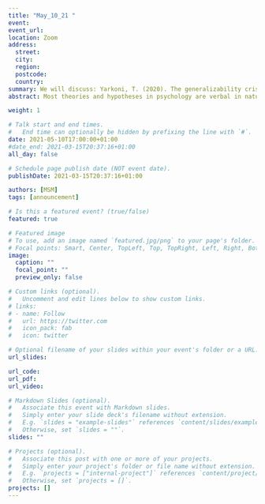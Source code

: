 ```yaml
---
title: "May_10_21 "
event:
event_url:
location: Zoom
address:
  street:
  city:
  region:
  postcode:
  country:
summary: We will discuss: Yarkoni, T. (2020). The generalizability crisis. Behavioral and Brain Sciences, 1-37. 
abstract: Most theories and hypotheses in psychology are verbal in nature, yet their evaluation overwhelmingly relies on inferential statistical procedures. The validity of the move from qualitative to quantitative analysis depends on the verbal and statistical expressions of a hypothesis being closely aligned—that is, that the two must refer to roughly the same set of hypothetical observations. Here I argue that many applications of statistical inference in psychology fail to meet this basic condition. Focusing on the most widely used class of model in psychology—the linear mixed model—I explore the consequences of failing to statistically operationalize verbal hypotheses in a way that respects researchers' actual generalization intentions. I demonstrate that whereas the "random effect" formalism is used pervasively in psychology to model inter-subject variability, few researchers accord the same treatment to other variables they clearly intend to generalize over (e.g., stimuli, tasks, or research sites). The under-specification of random effects imposes far stronger constraints on the generalizability of results than most researchers appreciate. Ignoring these constraints can dramatically inflate false positive rates, and often leads researchers to draw sweeping verbal generalizations that lack a meaningful connection to the statistical quantities they are putatively based on. I argue that failure to take the alignment between verbal and statistical expressions seriously lies at the heart of many of psychology's ongoing problems (e.g., the replication crisis), and conclude with a discussion of several potential avenues for improvement.doi:10.1017/S0140525X20001685

weight: 1

# Talk start and end times.
#   End time can optionally be hidden by prefixing the line with `#`.
date: 2021-05-10T17:00:00+01:00
#date_end: 2021-03-15T20:37:16+01:00
all_day: false

# Schedule page publish date (NOT event date).
publishDate: 2021-03-15T20:37:16+01:00

authors: [MSM]
tags: [announcement]

# Is this a featured event? (true/false)
featured: true

# Featured image
# To use, add an image named `featured.jpg/png` to your page's folder. 
# Focal points: Smart, Center, TopLeft, Top, TopRight, Left, Right, BottomLeft, Bottom, BottomRight.
image:
  caption: ""
  focal_point: ""
  preview_only: false

# Custom links (optional).
#   Uncomment and edit lines below to show custom links.
# links:
# - name: Follow
#   url: https://twitter.com
#   icon_pack: fab
#   icon: twitter

# Optional filename of your slides within your event's folder or a URL.
url_slides:

url_code:
url_pdf:
url_video:

# Markdown Slides (optional).
#   Associate this event with Markdown slides.
#   Simply enter your slide deck's filename without extension.
#   E.g. `slides = "example-slides"` references `content/slides/example-slides.md`.
#   Otherwise, set `slides = ""`.
slides: ""

# Projects (optional).
#   Associate this post with one or more of your projects.
#   Simply enter your project's folder or file name without extension.
#   E.g. `projects = ["internal-project"]` references `content/project/deep-learning/index.md`.
#   Otherwise, set `projects = []`.
projects: []
---
```

